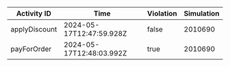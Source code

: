 | Activity ID | Time | Violation | Simulation |
| --- | --- | --- | --- |
| applyDiscount | 2024-05-17T12:47:59.928Z | false | 2010690 |
| payForOrder | 2024-05-17T12:48:03.992Z | true | 2010690 |